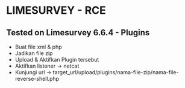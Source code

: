 # LIMESURVEY - RCE

Tested on Limesurvey 6.6.4 - Plugins
--- 
- Buat file xml & php
- Jadikan file zip
- Upload & Aktifkan Plugin tersebut
- Aktifkan listener -> netcat
- Kunjungi url -> target_url/upload/plugins/nama-file-zip/nama-file-reverse-shell.php
